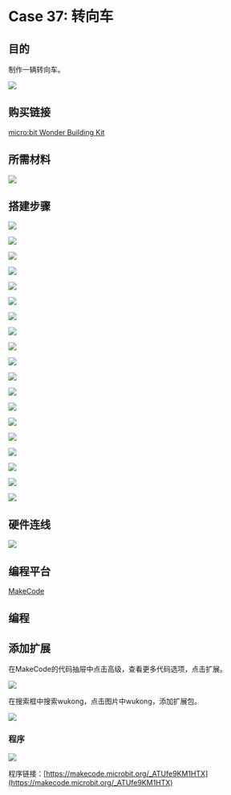 # Case 37: 转向车
## 目的
制作一辆转向车。

![](./images/Wonder-Building-Kit-case-37-01.png)
## 购买链接

[micro:bit Wonder Building Kit](https://www.elecfreaks.com/micro-bit-wonder-building-kit-without-micro-bit-board.html)

## 所需材料

![](./images/Wonder-Building-Kit-step-case-37-01.png)

## 搭建步骤


![](./images/Wonder-Building-Kit-step-case-37-02.png)

![](./images/Wonder-Building-Kit-step-case-37-03.png)

![](./images/Wonder-Building-Kit-step-case-37-04.png)

![](./images/Wonder-Building-Kit-step-case-37-05.png)

![](./images/Wonder-Building-Kit-step-case-37-06.png)

![](./images/Wonder-Building-Kit-step-case-37-07.png)

![](./images/Wonder-Building-Kit-step-case-37-08.png)

![](./images/Wonder-Building-Kit-step-case-37-09.png)

![](./images/Wonder-Building-Kit-step-case-37-10.png)

![](./images/Wonder-Building-Kit-step-case-37-11.png)

![](./images/Wonder-Building-Kit-step-case-37-12.png)

![](./images/Wonder-Building-Kit-step-case-37-13.png)

![](./images/Wonder-Building-Kit-step-case-37-14.png)

![](./images/Wonder-Building-Kit-step-case-37-15.png)

![](./images/Wonder-Building-Kit-step-case-37-16.png)

![](./images/Wonder-Building-Kit-step-case-37-17.png)

![](./images/Wonder-Building-Kit-step-case-37-18.png)

![](./images/Wonder-Building-Kit-step-case-37-19.png)

![](./images/Wonder-Building-Kit-step-case-37-20.png)


## 硬件连线

![](./images/Wonder-Building-Kit-case-37-03.png)

## 编程平台

[MakeCode](https://makecode.microbit.org/)

## 编程
## 添加扩展
在MakeCode的代码抽屉中点击高级，查看更多代码选项，点击扩展。

![](./images/Wonder-Building-Kit-case-21-02.png)

在搜索框中搜索wukong，点击图片中wukong，添加扩展包。

![](./images/Wonder-Building-Kit-case-21-03.png)





### 程序

![](./images/Wonder-Building-Kit-case-37-04.png)

程序链接：[https://makecode.microbit.org/_ATUfe9KM1HTX](https://makecode.microbit.org/_ATUfe9KM1HTX)
